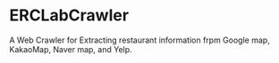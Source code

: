 # ERCLabCrawler

A Web Crawler for Extracting restaurant information frpm Google map, KakaoMap, Naver map, and Yelp. 
